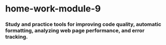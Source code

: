 
# home-work-module-9
### Study and practice tools for improving code quality, automatic formatting, analyzing web page performance, and error tracking.
